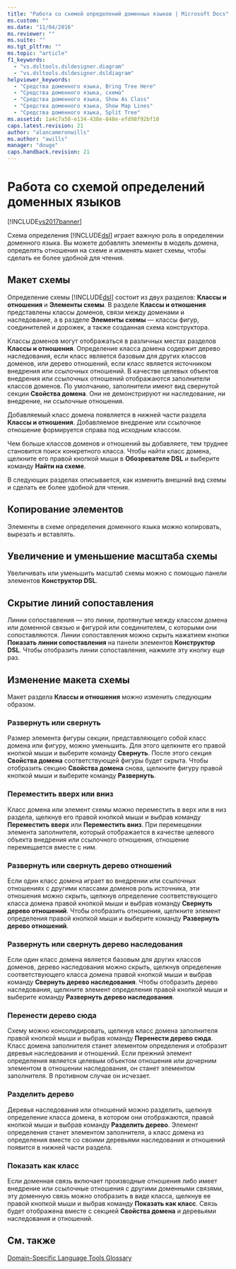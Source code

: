 ```yaml
---
title: "Работа со схемой определений доменных языков | Microsoft Docs"
ms.custom: ""
ms.date: "11/04/2016"
ms.reviewer: ""
ms.suite: ""
ms.tgt_pltfrm: ""
ms.topic: "article"
f1_keywords: 
  - "vs.dsltools.dsldesigner.diagram"
  - "vs.dsltools.dsldesigner.dsldiagram"
helpviewer_keywords: 
  - "Средства доменного языка, Bring Tree Here"
  - "Средства доменного языка, схема"
  - "Средства доменного языка, Show As Class"
  - "Средства доменного языка, Show Map Lines"
  - "Средства доменного языка, Split Tree"
ms.assetid: 1a4c7a58-e134-438e-848e-efd98f92bf10
caps.latest.revision: 21
author: "alancameronwills"
ms.author: "awills"
manager: "douge"
caps.handback.revision: 21
---
```

# Работа со схемой определений доменных языков
[!INCLUDE[vs2017banner](../code-quality/includes/vs2017banner.md)]

Схема определения [!INCLUDE[dsl](../modeling/includes/dsl_md.md)] играет важную роль в определении доменного языка.  Вы можете добавлять элементы в модель домена, определять отношения на схеме и изменять макет схемы, чтобы сделать ее более удобной для чтения.  
  
## Макет схемы  
 Определение схемы [!INCLUDE[dsl](../modeling/includes/dsl_md.md)] состоит из двух разделов: **Классы и отношения** и **Элементы схемы**.  В разделе **Классы и отношения** представлены классы доменов, связи между доменами и наследование, а в разделе **Элементы схемы** — классы фигур, соединителей и дорожек, а также созданная схема конструктора.  
  
 Классы доменов могут отображаться в различных местах разделов **Классы и отношения**.  Определение класса домена содержит дерево наследования, если класс является базовым для других классов доменов, или дерево отношений, если класс является источником внедрения или ссылочных отношений.  В качестве целевых объектов внедрения или ссылочных отношений отображаются заполнители классов доменов.  По умолчанию, заполнители имеют вид свернутой секции **Свойства домена**.  Они не демонстрируют ни наследование, ни внедрение, ни ссылочные отношения.  
  
 Добавляемый класс домена появляется в нижней части раздела **Классы и отношения**.  Добавляемое внедрение или ссылочное отношение формируется справа под исходным классом.  
  
 Чем больше классов доменов и отношений вы добавляете, тем труднее становится поиск конкретного класса.  Чтобы найти класс домена, щелкните его правой кнопкой мыши в **Обозревателе DSL** и выберите команду **Найти на схеме**.  
  
 В следующих разделах описывается, как изменить внешний вид схемы и сделать ее более удобной для чтения.  
  
## Копирование элементов  
 Элементы в схеме определения доменного языка можно копировать, вырезать и вставлять.  
  
## Увеличение и уменьшение масштаба схемы  
 Увеличивать или уменьшить масштаб схемы можно с помощью панели элементов **Конструктор DSL**.  
  
## Скрытие линий сопоставления  
 Линии сопоставления — это линии, протянутые между классом домена или доменной связью и фигурой или соединителем, с которыми они сопоставляются.  Линии сопоставления можно скрыть нажатием кнопки **Показать линии сопоставления** на панели элементов **Конструктор DSL**.  Чтобы отобразить линии сопоставления, нажмите эту кнопку еще раз.  
  
## Изменение макета схемы  
 Макет раздела **Классы и отношения** можно изменить следующим образом.  
  
### Развернуть или свернуть  
 Размер элемента фигуры секции, представляющего собой класс домена или фигуру, можно уменьшить. Для этого щелкните его правой кнопкой мыши и выберите команду **Свернуть**.  После этого секция **Свойства домена** соответствующей фигуры будет скрыта.  Чтобы отобразить секцию **Свойства домена** снова, щелкните фигуру правой кнопкой мыши и выберите команду **Развернуть**.  
  
### Переместить вверх или вниз  
 Класс домена или элемент схемы можно переместить в верх или в низ раздела, щелкнув его правой кнопкой мыши и выбрав команду **Переместить вверх** или **Переместить вниз**.  При перемещении элемента заполнителя, который отображается в качестве целевого объекта внедрения или ссылочного отношения, отношение перемещается вместе с ним.  
  
### Развернуть или свернуть дерево отношений  
 Если один класс домена играет во внедрении или ссылочных отношениях с другими классами доменов роль источника, эти отношения можно скрыть, щелкнув определение соответствующего класса домена правой кнопкой мыши и выбрав команду **Свернуть дерево отношений**.  Чтобы отобразить отношения, щелкните элемент определения правой кнопкой мыши и выберите команду **Развернуть дерево отношений**.  
  
### Развернуть или свернуть дерево наследования  
 Если один класс домена является базовым для других классов доменов, дерево наследования можно скрыть, щелкнув определение соответствующего класса домена правой кнопкой мыши и выбрав команду **Свернуть дерево наследования**.  Чтобы отобразить дерево наследования, щелкните элемент определения правой кнопкой мыши и выберите команду **Развернуть дерево наследования**.  
  
### Перенести дерево сюда  
 Схему можно консолидировать, щелкнув класс домена заполнителя правой кнопкой мыши и выбрав команду **Перенести дерево сюда**.  Класс домена заполнителя станет элементом определения и отобразит деревья наследования и отношений.  Если прежний элемент определения является целевым объектом отношения или дочерним элементом в отношении наследования, он станет элементом заполнителя. В противном случае он исчезает.  
  
### Разделить дерево  
 Деревья наследования или отношений можно разделить, щелкнув определение класса домена, в котором они отображаются, правой кнопкой мыши и выбрав команду **Разделить дерево**.  Элемент определения станет элементом заполнителя, а класс домена из определения вместе со своими деревьями наследования и отношений появится в нижней части раздела.  
  
### Показать как класс  
 Если доменная связь включает производные отношения либо имеет внедрение или ссылочные отношения с другими доменными связями, эту доменную связь можно отобразить в виде класса, щелкнув ее правой кнопкой мыши и выбрав команду **Показать как класс**.  Связь будет отображена вместе с секцией **Свойства домена** и деревьями наследования и отношений.  
  
## См. также  
 [Domain\-Specific Language Tools Glossary](http://msdn.microsoft.com/ru-ru/ca5e84cb-a315-465c-be24-76aa3df276aa)